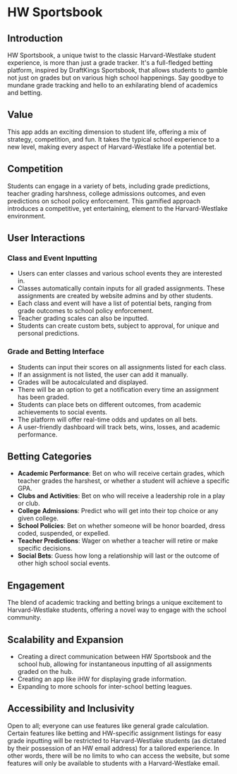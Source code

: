 # HW Sportsbook

## Introduction

HW Sportsbook, a unique twist to the classic Harvard-Westlake student experience, is more than just a grade tracker. It's a full-fledged betting platform, inspired by DraftKings Sportsbook, that allows students to gamble not just on grades but on various high school happenings. Say goodbye to mundane grade tracking and hello to an exhilarating blend of academics and betting.

## Value

This app adds an exciting dimension to student life, offering a mix of strategy, competition, and fun. It takes the typical school experience to a new level, making every aspect of Harvard-Westlake life a potential bet.

## Competition

Students can engage in a variety of bets, including grade predictions, teacher grading harshness, college admissions outcomes, and even predictions on school policy enforcement. This gamified approach introduces a competitive, yet entertaining, element to the Harvard-Westlake environment.

## User Interactions

### Class and Event Inputting

- Users can enter classes and various school events they are interested in.
- Classes automatically contain inputs for all graded assignments. These assignments are created by website admins and by other students.
- Each class and event will have a list of potential bets, ranging from grade outcomes to school policy enforcement.
- Teacher grading scales can also be inputted.
- Students can create custom bets, subject to approval, for unique and personal predictions.

### Grade and Betting Interface

- Students can input their scores on all assignments listed for each class.
- If an assignment is not listed, the user can add it manually.
- Grades will be autocalculated and displayed.
- There will be an option to get a notification every time an assignment has been graded.
- Students can place bets on different outcomes, from academic achievements to social events.
- The platform will offer real-time odds and updates on all bets.
- A user-friendly dashboard will track bets, wins, losses, and academic performance.

## Betting Categories

- **Academic Performance**: Bet on who will receive certain grades, which teacher grades the harshest, or whether a student will achieve a specific GPA.
- **Clubs and Activities**: Bet on who will receive a leadership role in a play or club.
- **College Admissions**: Predict who will get into their top choice or any given college.
- **School Policies**: Bet on whether someone will be honor boarded, dress coded, suspended, or expelled.
- **Teacher Predictions**: Wager on whether a teacher will retire or make specific decisions.
- **Social Bets**: Guess how long a relationship will last or the outcome of other high school social events.

## Engagement

The blend of academic tracking and betting brings a unique excitement to Harvard-Westlake students, offering a novel way to engage with the school community.

## Scalability and Expansion

- Creating a direct communication between HW Sportsbook and the school hub, allowing for instantaneous inputting of all assignments graded on the hub.
- Creating an app like iHW for displaying grade information.
- Expanding to more schools for inter-school betting leagues.

## Accessibility and Inclusivity

Open to all; everyone can use features like general grade calculation. Certain features like betting and HW-specific assignment listings for easy grade inputting will be restricted to Harvard-Westlake students (as dictated by their possession of an HW email address) for a tailored experience. In other words, there will be no limits to who can access the website, but some features will only be available to students with a Harvard-Westlake email.